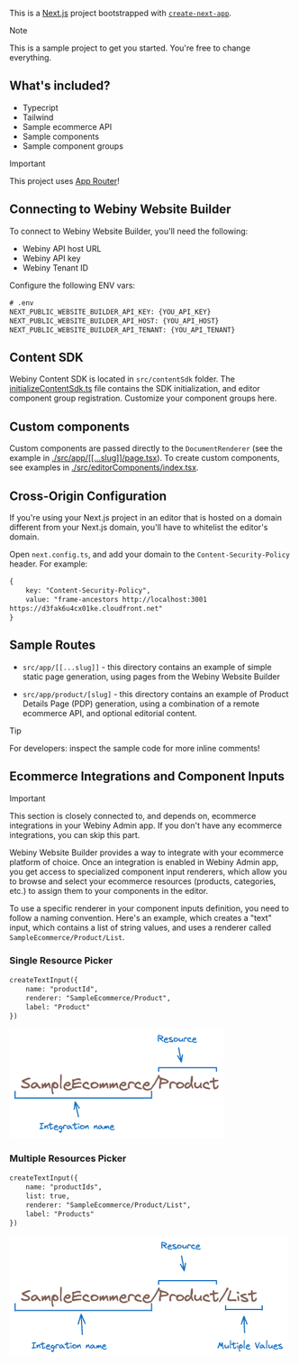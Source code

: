 This is a [Next.js](https://nextjs.org) project bootstrapped with [`create-next-app`](https://nextjs.org/docs/app/api-reference/cli/create-next-app).

> [!NOTE]
> This is a sample project to get you started. You're free to change everything.

## What's included?

- Typecript
- Tailwind
- Sample ecommerce API
- Sample components
- Sample component groups

> [!IMPORTANT]
> This project uses [App Router](https://nextjs.org/docs/app)!

## Connecting to Webiny Website Builder

To connect to Webiny Website Builder, you'll need the following:

- Webiny API host URL
- Webiny API key
- Webiny Tenant ID

Configure the following ENV vars:

```dotenv
# .env
NEXT_PUBLIC_WEBSITE_BUILDER_API_KEY: {YOU_API_KEY}
NEXT_PUBLIC_WEBSITE_BUILDER_API_HOST: {YOU_API_HOST}
NEXT_PUBLIC_WEBSITE_BUILDER_API_TENANT: {YOU_API_TENANT}
```

## Content SDK

Webiny Content SDK is located in `src/contentSdk` folder. The [initializeContentSdk.ts](./src/contentSdk/initializeContentSdk.ts) file contains the SDK initialization, and editor component group registration. Customize your component groups here.

## Custom components

Custom components are passed directly to the `DocumentRenderer` (see the example in [./src/app/[[...slug]]/page.tsx](./src/app/[[...slug]]/page.tsx)).
To create custom components, see examples in [./src/editorComponents/index.tsx](./src/editorComponents/index.tsx).

## Cross-Origin Configuration

If you're using your Next.js project in an editor that is hosted on a domain different from your Next.js domain, you'll have to whitelist the editor's domain.

Open `next.config.ts`, and add your domain to the `Content-Security-Policy` header. For example:

```
{
    key: "Content-Security-Policy",
    value: "frame-ancestors http://localhost:3001 https://d3fak6u4cx01ke.cloudfront.net"
}
```

## Sample Routes

- `src/app/[[...slug]]` - this directory contains an example of simple static page generation, using pages from the Webiny Website Builder

- `src/app/product/[slug]` - this directory contains an example of Product Details Page (PDP) generation, using a combination of a remote ecommerce API, and optional editorial content.


> [!TIP]
> For developers: inspect the sample code for more inline comments!

## Ecommerce Integrations and Component Inputs

> [!IMPORTANT]
> This section is closely connected to, and depends on, ecommerce integrations in your Webiny Admin app. If you don't have any ecommerce integrations, you can skip this part.

Webiny Website Builder provides a way to integrate with your ecommerce platform of choice. Once an integration is enabled in Webiny Admin app, you get access to specialized component input renderers, which allow you to browse and select your ecommerce resources (products, categories, etc.) to assign them to your components in the editor.

To use a specific renderer in your component inputs definition, you need to follow a naming convention. 
Here's an example, which creates a "text" input, which contains a list of string values, and uses a renderer called `SampleEcommerce/Product/List`.

### Single Resource Picker

```
createTextInput({
    name: "productId",
    renderer: "SampleEcommerce/Product",
    label: "Product"
})
```

<img src="./docs/single_resource_picker.png" alt="Single Resource Picker">

### Multiple Resources Picker

```
createTextInput({
    name: "productIds",
    list: true,
    renderer: "SampleEcommerce/Product/List",
    label: "Products"
})
```

<img src="./docs/multiple_resources_picker.png" alt="Multiple Resources Picker">
